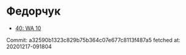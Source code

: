 # Федорчук
- [40: WA 10](40.md)

Commit: a32590b1323c829b75b364c07e677c8113f487a5
 fetched at: 20201217-091804
